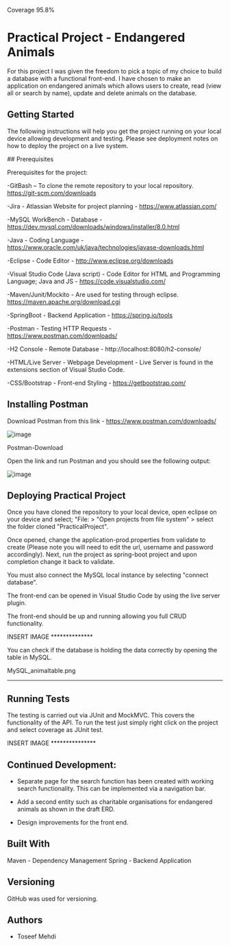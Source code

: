 Coverage 95.8%

# Practical Project - Endangered Animals

For this project I was given the freedom to pick a topic of my choice to build a database with a functional front-end. I have chosen to make an application on endangered animals which allows users to create, read (view all or search by name), update and delete animals on the database. 

## Getting Started 

The following instructions will help you get the project running on your local device allowing development and testing. Please see deployment notes on how to deploy the project on a live system. 

## Prerequisites 

Prerequisites for the project: 

-GitBash – To clone the remote repository to your local repository. https://git-scm.com/downloads

-Jira - Atlassian Website for project planning - https://www.atlassian.com/

-MySQL WorkBench - Database - https://dev.mysql.com/downloads/windows/installer/8.0.html

-Java - Coding Language - https://www.oracle.com/uk/java/technologies/javase-downloads.html

-Eclipse - Code Editor - http://www.eclipse.org/downloads

-Visual Studio Code (Java script) - Code Editor for HTML and Programming Language; Java and JS - https://code.visualstudio.com/

-Maven/Junit/Mockito - Are used for testing through eclipse. https://maven.apache.org/download.cgi

-SpringBoot - Backend Application - https://spring.io/tools

-Postman - Testing HTTP Requests - https://www.postman.com/downloads/

-H2 Console - Remote Database - http://localhost:8080/h2-console/

-HTML/Live Server - Webpage Development - Live Server is found in the extensions section of Visual Studio Code.

-CSS/Bootstrap - Front-end Styling - https://getbootstrap.com/


## Installing Postman
Download Postman from this link - https://www.postman.com/downloads/

![image](https://user-images.githubusercontent.com/105277444/181766013-a57eaf12-0c95-4750-8283-22bfc0b32e1a.png)

Postman-Download

Open the link and run Postman and you should see the following output:

![image](https://user-images.githubusercontent.com/105277444/181766064-ec2e1f55-cd52-4512-be02-23a2754aed56.png)


## Deploying Practical Project 

Once you have cloned the repository to your local device, open eclipse on your device and select; "File: > "Open projects from file system" > select the folder cloned "PracticalProject".

Once opened, change the application-prod.properties from validate to create (Please note you will need to edit the url, username and password accordingly). Next, run the project as spring-boot project and upon completion change it back to validate.

You must also connect the MySQL local instance by selecting "connect database". 

The front-end can be opened in Visual Studio Code by using the live server plugin.

The front-end should be up and running allowing you full CRUD functionality. 

INSERT IMAGE **************

You can check if the database is holding the data correctly by opening the table in MySQL. 

MySQL_animaltable.png
***********


## Running Tests

The testing is carried out via JUnit and MockMVC. This covers the functionality of the API. To run the test just simply right click on the project and select coverage as JUnit test.

INSERT IMAGE ***************

## Continued Development:
- Separate page for the search function has been created with working search functionality. This can be implemented	 via a navigation bar. 

- Add a second entity such as charitable organisations for endangered animals as shown in the draft ERD. 

- Design improvements for the front end. 

## Built With

Maven - Dependency Management
Spring - Backend Application

## Versioning 

GitHub was used for versioning.

## Authors

- Toseef Mehdi 










